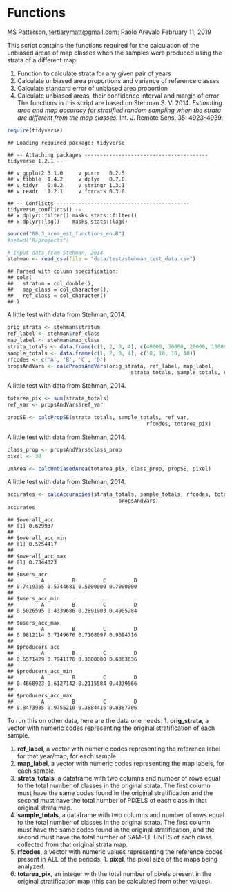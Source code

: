 Functions
================
MS Patterson, <tertiarymatt@gmail.com>; Paolo Arevalo
February 11, 2019

This script contains the functions required for the calculation of the unbiased areas of map classes when the samples were produced using the strata of a different map:
1. Function to calculate strata for any given pair of years
1. Calculate unbiased area proportions and variance of reference classes
1. Calculate standard error of unbiased area proportion
1. Calculate unbiased areas, their confidence interval and margin of error
The functions in this script are based on Stehman S. V. 2014. *Estimating area and map accuracy for stratified random sampling when the strata are different from the map classes.* Int. J. Remote Sens. 35: 4923-4939.

``` r
require(tidyverse)
```

    ## Loading required package: tidyverse

    ## -- Attaching packages ---------------------------------------- tidyverse 1.2.1 --

    ## v ggplot2 3.1.0     v purrr   0.2.5
    ## v tibble  1.4.2     v dplyr   0.7.8
    ## v tidyr   0.8.2     v stringr 1.3.1
    ## v readr   1.2.1     v forcats 0.3.0

    ## -- Conflicts ------------------------------------------- tidyverse_conflicts() --
    ## x dplyr::filter() masks stats::filter()
    ## x dplyr::lag()    masks stats::lag()

``` r
source("00.3_area_est_functions_en.R")
#setwd("R/projects")

# Input data from Stehman, 2014
stehman <- read_csv(file = "data/test/stehman_test_data.csv")
```

    ## Parsed with column specification:
    ## cols(
    ##   stratum = col_double(),
    ##   map_class = col_character(),
    ##   ref_class = col_character()
    ## )

A little test with data from Stehman, 2014.

``` r
orig_strata <- stehman$stratum
ref_label <- stehman$ref_class
map_label <- stehman$map_class
strata_totals <- data.frame(c(1, 2, 3, 4), c(40000, 30000, 20000, 10000))
sample_totals <- data.frame(c(1, 2, 3, 4), c(10, 10, 10, 10))
rfcodes <- c('A', 'B', 'C', 'D')
propsAndVars <- calcPropsAndVars(orig_strata, ref_label, map_label, 
                                        strata_totals, sample_totals, rfcodes)
```

A little test with data from Stehman, 2014.

``` r
totarea_pix <- sum(strata_totals)
ref_var <- propsAndVars$ref_var

propSE <- calcPropSE(strata_totals, sample_totals, ref_var, 
                                             rfcodes, totarea_pix)
```

A little test with data from Stehman, 2014.

``` r
class_prop <- propsAndVars$class_prop
pixel <- 30

unArea <- calcUnbiasedArea(totarea_pix, class_prop, propSE, pixel)
```

A little test with data from Stehman, 2014.

``` r
accurates <- calcAccuracies(strata_totals, sample_totals, rfcodes, totarea_pix,
                                    propsAndVars)
accurates
```

    ## $overall_acc
    ## [1] 0.629937
    ## 
    ## $overall_acc_min
    ## [1] 0.5254417
    ## 
    ## $overall_acc_max
    ## [1] 0.7344323
    ## 
    ## $users_acc
    ##         A         B         C         D 
    ## 0.7419355 0.5744681 0.5000000 0.7000000 
    ## 
    ## $users_acc_min
    ##         A         B         C         D 
    ## 0.5026595 0.4339686 0.2891903 0.4905284 
    ## 
    ## $users_acc_max
    ##         A         B         C         D 
    ## 0.9812114 0.7149676 0.7108097 0.9094716 
    ## 
    ## $producers_acc
    ##         A         B         C         D 
    ## 0.6571429 0.7941176 0.3000000 0.6363636 
    ## 
    ## $producers_acc_min
    ##         A         B         C         D 
    ## 0.4668923 0.6127142 0.2115584 0.4339566 
    ## 
    ## $producers_acc_max
    ##         A         B         C         D 
    ## 0.8473935 0.9755210 0.3884416 0.8387706

To run this on other data, here are the data one needs: 1. **orig\_strata**, a vector with numeric codes representing the original stratification of each sample.
1. **ref\_label**, a vector with numeric codes representing the reference label for that year/map, for each sample.
1. **map\_label**, a vector with numeric codes representing the map labels, for each sample.
1. **strata\_totals**, a dataframe with two columns and number of rows equal to the total number of classes in the original strata. The first column must have the same codes found in the original stratification and the second must have the total number of PIXELS of each class in that original strata map.
1. **sample\_totals**, a dataframe with two columns and number of rows equal to the total number of classes in the original strata. The first column must have the same codes found in the original stratification, and the second must have the total number of SAMPLE UNITS of each class collected from that original strata map.
1. **rfcodes**, a vector with numeric values representing the reference codes present in ALL of the periods. 1. **pixel**, the pixel size of the maps being analyzed.
1. **totarea\_pix**, an integer with the total number of pixels present in the original stratification map (this can be calculated from other values).
